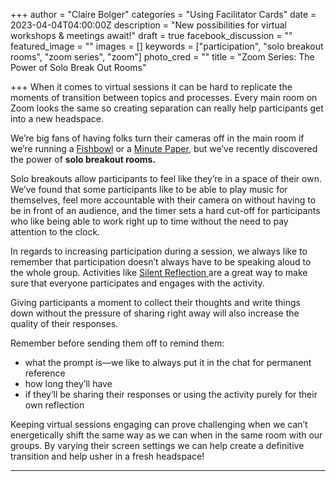 +++
author = "Claire Bolger"
categories = "Using Facilitator Cards"
date = 2023-04-04T04:00:00Z
description = "New possibilities for virtual workshops & meetings await!"
draft = true
facebook_discussion = ""
featured_image = ""
images = []
keywords = ["participation", "solo breakout rooms", "zoom series", "zoom"]
photo_cred = ""
title = "Zoom Series: The Power of Solo Break Out Rooms"

+++
When it comes to virtual sessions it can be hard to replicate the moments of transition between topics and processes. Every main room on Zoom looks the same so creating separation can really help participants get into a new headspace.

We’re big fans of having folks turn their cameras off in the main room if we’re running a [Fishbowl](https://www.youtube.com/watch?v=d5Mu3wxybpA) or a [Minute Paper](https://www.facilitator.cards/blog/february-card-of-the-month-minute-papers/), but we’ve recently discovered the power of **solo breakout rooms.**

Solo breakouts allow participants to feel like they’re in a space of their own. We’ve found that some participants like to be able to play music for themselves, feel more accountable with their camera on without having to be in front of an audience, and the timer sets a hard cut-off for participants who like being able to work right up to time without the need to pay attention to the clock.

In regards to increasing participation during a session, we always like to remember that participation doesn’t always have to be speaking aloud to the whole group. Activities like [Silent Reflection ](https://www.facilitator.cards/cards/silent-reflection/)are a great way to make sure that everyone participates and engages with the activity.

Giving participants a moment to collect their thoughts and write things down without the pressure of sharing right away will also increase the quality of their responses.

Remember before sending them off to remind them:

* what the prompt is—we like to always put it in the chat for permanent reference
* how long they’ll have
* if they’ll be sharing their responses or using the activity purely for their own reflection

Keeping virtual sessions engaging can prove challenging when we can’t energetically shift the same way as we can when in the same room with our groups. By varying their screen settings we can help create a definitive transition and help usher in a fresh headspace!

***